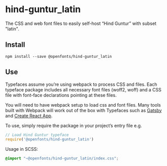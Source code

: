 
# hind-guntur_latin

The CSS and web font files to easily self-host “Hind Guntur” with subset "latin".

## Install

`npm install --save @openfonts/hind-guntur_latin`

## Use

Typefaces assume you’re using webpack to process CSS and files. Each typeface
package includes all necessary font files (woff2, woff) and a CSS file with
font-face declarations pointing at these files.

You will need to have webpack setup to load css and font files. Many tools built
with Webpack will work out of the box with Typefaces such as [Gatsby](https://github.com/gatsbyjs/gatsby)
and [Create React App](https://github.com/facebookincubator/create-react-app).

To use, simply require the package in your project’s entry file e.g.

```javascript
// Load Hind Guntur typeface
require('@openfonts/hind-guntur_latin')
```

Usage in SCSS:
```scss
@import "~@openfonts/hind-guntur_latin/index.css";
```
